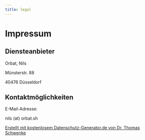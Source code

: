 ```yaml
---
title: legal
---
```


Impressum
=========

Diensteanbieter
---------------

Orbat, Nils

Münsterstr. 88

40476 Düsseldorf

Kontaktmöglichkeiten
--------------------

E-Mail-Adresse:

<a>nils (at) orbat.sh</a>

[Erstellt mit kostenlosem Datenschutz-Generator.de von Dr. Thomas Schwenke](https://datenschutz-generator.de/ "Rechtstext von Dr. Schwenke - für weitere Informationen bitte anklicken.")
